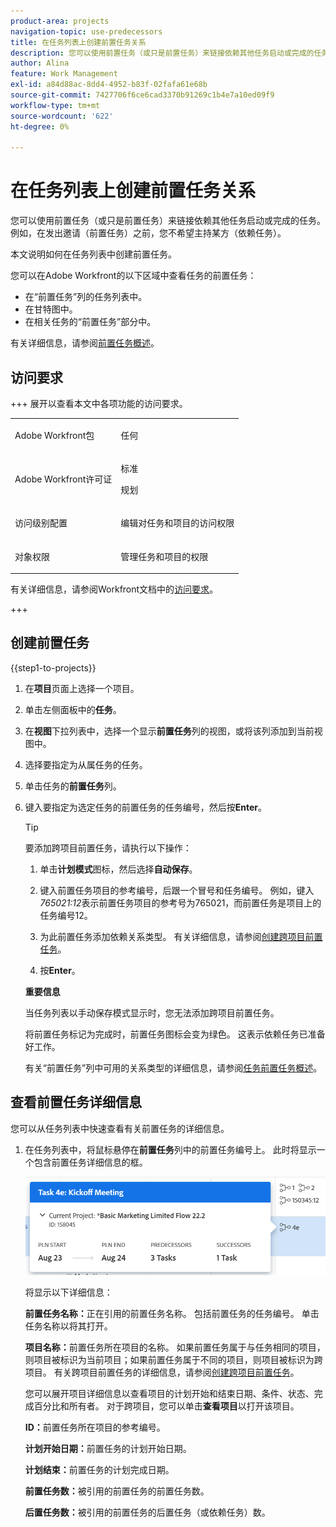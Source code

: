 ```yaml
---
product-area: projects
navigation-topic: use-predecessors
title: 在任务列表上创建前置任务关系
description: 您可以使用前置任务（或只是前置任务）来链接依赖其他任务启动或完成的任务。 例如，在发出邀请（前置任务）之前，您不希望主持某方（依赖任务）。
author: Alina
feature: Work Management
exl-id: a84d88ac-8dd4-4952-b83f-02fafa61e68b
source-git-commit: 7427706f6ce6cad3370b91269c1b4e7a10ed09f9
workflow-type: tm+mt
source-wordcount: '622'
ht-degree: 0%

---
```


# 在任务列表上创建前置任务关系

<!-- Audited: 5/2025 -->

您可以使用前置任务（或只是前置任务）来链接依赖其他任务启动或完成的任务。 例如，在发出邀请（前置任务）之前，您不希望主持某方（依赖任务）。

本文说明如何在任务列表中创建前置任务。

您可以在Adobe Workfront的以下区域中查看任务的前置任务：

* 在“前置任务”列的任务列表中。
* 在甘特图中。
* 在相关任务的“前置任务”部分中。

有关详细信息，请参阅[前置任务概述](../../../manage-work/tasks/use-prdcssrs/predecessors-overview.md)。

## 访问要求

+++ 展开以查看本文中各项功能的访问要求。

<table style="table-layout:auto"> 
 <col> 
 <col> 
 <tbody> 
  <tr> 
   <td role="rowheader">Adobe Workfront包</td> 
   <td> <p>任何</p> </td> 
  </tr> 
  <tr> 
   <td role="rowheader">Adobe Workfront许可证</td> 
   <td><p>标准</p> 
   <p>规划</p> </td> 
  </tr> 
  <tr> 
   <td role="rowheader">访问级别配置</td> 
   <td> <p>编辑对任务和项目的访问权限</p> </td> 
  </tr> 
  <tr> 
   <td role="rowheader">对象权限</td> 
   <td> <p>管理任务和项目的权限</p></td> 
  </tr> 
 </tbody> 
</table>

有关详细信息，请参阅Workfront文档中的[访问要求](/help/quicksilver/administration-and-setup/add-users/access-levels-and-object-permissions/access-level-requirements-in-documentation.md)。

+++

<!--Old:

<table style="table-layout:auto"> 
 <col> 
 <col> 
 <tbody> 
  <tr> 
   <td role="rowheader">Adobe Workfront plan</td> 
   <td> <p>Any</p> </td> 
  </tr> 
  <tr> 
   <td role="rowheader">Adobe Workfront license</td> 
   <td> <p>Standard </p><p>Plan </p> </td> 
  </tr> 
  <tr> 
   <td role="rowheader">Access level configurations</td> 
   <td> <p>Edit access to Tasks and Projects</p> <p>Note: If you still don't have access, ask your Workfront administrator if they set additional restrictions in your access level. </p> </td> 
  </tr> 
  <tr> 
   <td role="rowheader">Object permissions</td> 
   <td> <p>Manage permissions to the tasks and the project</p> </td> 
  </tr> 
 </tbody> 
</table>-->

## 创建前置任务

{{step1-to-projects}}

1. 在&#x200B;**项目**&#x200B;页面上选择一个项目。
1. 单击左侧面板中的&#x200B;**任务**。
1. 在&#x200B;**视图**&#x200B;下拉列表中，选择一个显示&#x200B;**前置任务**&#x200B;列的视图，或将该列添加到当前视图中。

1. 选择要指定为从属任务的任务。
1. 单击任务的&#x200B;**前置任务**&#x200B;列。
1. 键入要指定为选定任务的前置任务的任务编号，然后按&#x200B;**Enter**。

   >[!TIP]
   >
   >要添加跨项目前置任务，请执行以下操作：
   >
   >1. 单击&#x200B;**计划模式**&#x200B;图标，然后选择&#x200B;**自动保存**。
   >
   >1. 键入前置任务项目的参考编号，后跟一个冒号和任务编号。 例如，键入&#x200B;*765021:12*&#x200B;表示前置任务项目的参考号为765021，而前置任务是项目上的任务编号12。
   >
   >1. 为此前置任务添加依赖关系类型。 有关详细信息，请参阅[创建跨项目前置任务](/help/quicksilver/manage-work/tasks/use-prdcssrs/cross-project-predecessors.md)。
   >
   >1. 按&#x200B;**Enter**。
   >
   >**重要信息**
   >
   >当任务列表以手动保存模式显示时，您无法添加跨项目前置任务。

   将前置任务标记为完成时，前置任务图标会变为绿色。 这表示依赖任务已准备好工作。

   有关“前置任务”列中可用的关系类型的详细信息，请参阅[任务前置任务概述](../../../manage-work/tasks/use-prdcssrs/predecessors-overview.md)。

## 查看前置任务详细信息

您可以从任务列表中快速查看有关前置任务的详细信息。

1. 在任务列表中，将鼠标悬停在&#x200B;**前置任务**&#x200B;列中的前置任务编号上。 此时将显示一个包含前置任务详细信息的框。

   ![前置任务详细信息](assets/predecessor-details-in-task-list.png)

   将显示以下详细信息：

   **前置任务名称：**&#x200B;正在引用的前置任务名称。 包括前置任务的任务编号。 单击任务名称以将其打开。

   **项目名称：**&#x200B;前置任务所在项目的名称。 如果前置任务属于与任务相同的项目，则项目被标识为当前项目；如果前置任务属于不同的项目，则项目被标识为跨项目。 有关跨项目前置任务的详细信息，请参阅[创建跨项目前置任务](../../tasks/use-prdcssrs/cross-project-predecessors.md)。

   您可以展开项目详细信息以查看项目的计划开始和结束日期、条件、状态、完成百分比和所有者。 对于跨项目，您可以单击&#x200B;**查看项目**&#x200B;以打开该项目。

   **ID：**&#x200B;前置任务所在项目的参考编号。

   **计划开始日期：**&#x200B;前置任务的计划开始日期。

   **计划结束：**&#x200B;前置任务的计划完成日期。

   **前置任务数：**&#x200B;被引用的前置任务的前置任务数。

   **后置任务数：**&#x200B;被引用的前置任务的后置任务（或依赖任务）数。
